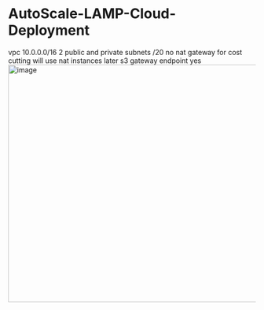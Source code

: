 # AutoScale-LAMP-Cloud-Deployment
vpc 10.0.0.0/16
2 public and private subnets /20
no nat gateway for cost cutting will use nat instances later
s3 gateway endpoint yes
<img width="580" height="483" alt="image" src="https://github.com/user-attachments/assets/c0de3d2d-76b4-4b98-86aa-1f9113479b62" />

